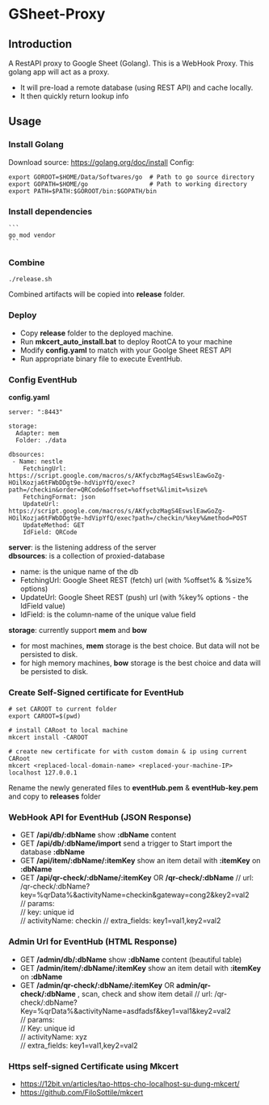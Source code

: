 # GSheet-Proxy
## Introduction  
A RestAPI proxy to Google Sheet (Golang). This is a WebHook Proxy. This golang app will act as a proxy.   
 - It will pre-load a remote database (using REST API) and cache locally.   
 - It then quickly return lookup info       
   
  
## Usage  
### Install Golang
   Download source: https://golang.org/doc/install 
   Config:
   ```
   export GOROOT=$HOME/Data/Softwares/go  # Path to go source directory
   export GOPATH=$HOME/go                 # Path to working directory
   export PATH=$PATH:$GOROOT/bin:$GOPATH/bin

   ```
   
### Install dependencies

    ```
    go mod vendor
    ```

### Combine

    ./release.sh

  
Combined artifacts will be copied into **release** folder.  
  
### Deploy  
 - Copy **release** folder to the deployed machine.  
 - Run **mkcert_auto_install.bat** to deploy RootCA to your machine  
 - Modify **config.yaml** to match with your Goolge Sheet REST API  
 - Run appropriate binary file to execute EventHub.  
  
### Config EventHub  
**config.yaml**

    server: ":8443"  
      
    storage:  
      Adapter: mem  
      Folder: ./data  
      
    dbsources:  
     - Name: nestle  
        FetchingUrl: https://script.google.com/macros/s/AKfycbzMagS4EswslEawGoZg-HOilKozja6tFWbDDgt9e-hdVipYfQ/exec?path=/checkin&order=QRCode&offset=%offset%&limit=%size%  
        FetchingFormat: json  
        UpdateUrl: https://script.google.com/macros/s/AKfycbzMagS4EswslEawGoZg-HOilKozja6tFWbDDgt9e-hdVipYfQ/exec?path=/checkin/%key%&method=POST  
        UpdateMethod: GET  
        IdField: QRCode  

  
**server**: is the listening address of the server  
**dbsources**: is a collection of proxied-database  
 - name: is the unique name of the db  
 - FetchingUrl: Google Sheet REST (fetch) url  (with %offset% & %size% options)
 - UpdateUrl: Google Sheet REST (push) url (with %key% options - the IdField value)
 - IdField: is the column-name of the unique value field
 
**storage**: currently support **mem** and **bow**  
 - for most machines, **mem** storage is the best choice. But data will not be persisted to disk.  
 - for high memory machines, **bow** storage is the best choice and data will be persisted to disk.  
  
### Create Self-Signed certificate for EventHub  

    # set CAROOT to current folder
    export CAROOT=$(pwd)
    
    # install CARoot to local machine
    mkcert install -CAROOT  
    
    # create new certificate for with custom domain & ip using current CARoot
    mkcert <replaced-local-domain-name> <replaced-your-machine-IP> localhost 127.0.0.1  

Rename the newly generated files to **eventHub.pem** & **eventHub-key.pem** and copy to **releases** folder

### WebHook API for EventHub  (JSON Response)

 - GET **/api/db/:dbName** show **:dbName** content
 - GET **/api/db/:dbName/import** send a trigger to Start import the database **:dbName**
 - GET **/api/item/:dbName/:itemKey** show an item detail with **:itemKey** on **:dbName**
 - GET **/api/qr-check/:dbName/:itemKey**  OR **/qr-check/:dbName**
// url: /qr-check/:dbName?key=%qrData%&activityName=checkin&gateway=cong2&key2=val2  
// params:  
//     key: unique id  
//     activityName: checkin
//     extra_fields: key1=val1,key2=val2

### Admin Url for EventHub  (HTML Response)

 - GET **/admin/db/:dbName** show **:dbName** content  (beautiful table)
 - GET **/admin/item/:dbName/:itemKey** show an item detail with **:itemKey** on **:dbName**
 - GET **/admin/qr-check/:dbName/:itemKey**  OR **admin/qr-check/:dbName** , scan, check and show item detail
// url: /qr-check/:dbName?Key=%qrData%&activityName=asdfadsf&key1=val1&key2=val2  
// params:  
//     Key: unique id  
//     activityName: xyz  
//     extra_fields: key1=val1,key2=val2

  
### Https self-signed Certificate using Mkcert  
 - https://12bit.vn/articles/tao-https-cho-localhost-su-dung-mkcert/
 - https://github.com/FiloSottile/mkcert

 